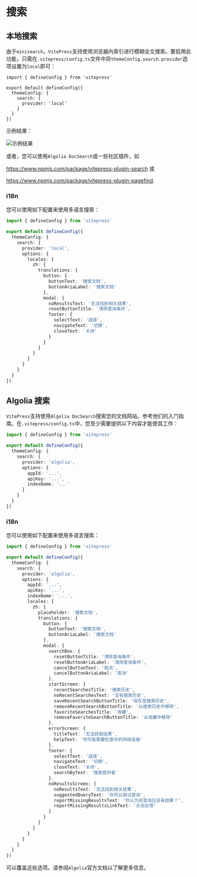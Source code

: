 # 搜索
## 本地搜索

由于`minisearch`，`VitePress`支持使用浏览器内索引进行模糊全文搜索。要启用此功能，只需在`.vitepress/config.ts`文件中将`themeConfig.search.provider`选项设置为`local`即可：

```
import { defineConfig } from 'vitepress'

export default defineConfig({
  themeConfig: {
    search: {
      provider: 'local'
    }
  }
})
```

示例结果：

![示例结果](/images/search.png)

或者，您可以使用`Algolia DocSearch`或一些社区插件，如

https://www.npmjs.com/package/vitepress-plugin-search 或

 https://www.npmjs.com/package/vitepress-plugin-pagefind.

### i18n

您可以使用如下配置来使用多语言搜索：

```ts
import { defineConfig } from 'vitepress'

export default defineConfig({
  themeConfig: {
    search: {
      provider: 'local',
      options: {
        locales: {
          zh: {
            translations: {
              button: {
                buttonText: '搜索文档',
                buttonAriaLabel: '搜索文档'
              },
              modal: {
                noResultsText: '无法找到相关结果',
                resetButtonTitle: '清除查询条件',
                footer: {
                  selectText: '选择',
                  navigateText: '切换',
                  closeText: '关闭'
                }
              }
            }
          }
        }
      }
    }
  }
})
```
## Algolia 搜索

`VitePress`支持使用`Algolia DocSearch`搜索您的文档网站。参考他们的入门指南。在`.vitepress/config.ts`中，您至少需要提供以下内容才能使其工作：

```ts
import { defineConfig } from 'vitepress'

export default defineConfig({
  themeConfig: {
    search: {
      provider: 'algolia',
      options: {
        appId: '...',
        apiKey: '...',
        indexName: '...'
      }
    }
  }
})
```

### i18n

您可以使用如下配置来使用多语言搜索：

```ts
import { defineConfig } from 'vitepress'

export default defineConfig({
  themeConfig: {
    search: {
      provider: 'algolia',
      options: {
        appId: '...',
        apiKey: '...',
        indexName: '...',
        locales: {
          zh: {
            placeholder: '搜索文档',
            translations: {
              button: {
                buttonText: '搜索文档',
                buttonAriaLabel: '搜索文档'
              },
              modal: {
                searchBox: {
                  resetButtonTitle: '清除查询条件',
                  resetButtonAriaLabel: '清除查询条件',
                  cancelButtonText: '取消',
                  cancelButtonAriaLabel: '取消'
                },
                startScreen: {
                  recentSearchesTitle: '搜索历史',
                  noRecentSearchesText: '没有搜索历史',
                  saveRecentSearchButtonTitle: '保存至搜索历史',
                  removeRecentSearchButtonTitle: '从搜索历史中移除',
                  favoriteSearchesTitle: '收藏',
                  removeFavoriteSearchButtonTitle: '从收藏中移除'
                },
                errorScreen: {
                  titleText: '无法获取结果',
                  helpText: '你可能需要检查你的网络连接'
                },
                footer: {
                  selectText: '选择',
                  navigateText: '切换',
                  closeText: '关闭',
                  searchByText: '搜索提供者'
                },
                noResultsScreen: {
                  noResultsText: '无法找到相关结果',
                  suggestedQueryText: '你可以尝试查询',
                  reportMissingResultsText: '你认为该查询应该有结果？',
                  reportMissingResultsLinkText: '点击反馈'
                }
              }
            }
          }
        }
      }
    }
  }
})
```
可以覆盖这些选项。请参阅`Algolia`官方文档以了解更多信息。